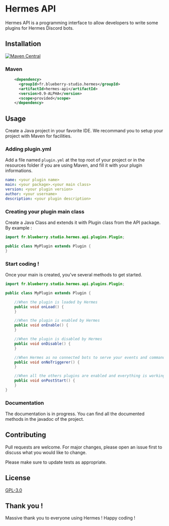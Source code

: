 # Hermes API

Hermes API is a programming interface to allow developers to write some plugins for Hermes Discord bots.

## Installation

[![Maven Central](https://maven-badges.herokuapp.com/maven-central/fr.blueberry-studio.hermes/hermes-api/badge.svg)](https://maven-badges.herokuapp.com/maven-central/fr.blueberry-studio.hermes/hermes-api/)

### Maven

```xml
    <dependency>
      <groupId>fr.blueberry-studio.hermes</groupId>
      <artifactId>hermes-api</artifactId>
      <version>0.9-ALPHA</version>
      <scope>provided</scope>
    </dependency>
```

## Usage

Create a Java project in your favorite IDE. We recommand you to setup your project with Maven for facilities.

### Adding plugin.yml 

Add a file named `plugin.yml` at the top root of your project or in the resources folder if you are using Maven, and fill it with your plugin informations.

```yml
name: <your plugin name>
main: <your package>.<your main class>
version: <your plugin version>
author: <your username>
description: <your plugin description>
```

### Creating your plugin main class

Create a Java Class and extends it with Plugin class from the API package.
By example :

```java
import fr.blueberry.studio.hermes.api.plugins.Plugin;

public class MyPlugin extends Plugin {
}
```

### Start coding !

Once your main is created, you've several methods to get started.

```java
import fr.blueberry.studio.hermes.api.plugins.Plugin;

public class MyPlugin extends Plugin {

    //When the plugin is loaded by Hermes
    public void onLoad() {
    }

    //When the plugin is enabled by Hermes
    public void onEnable() {
    }

    //When the plugin is disabled by Hermes
    public void onDisable() {
    }

    //When Hermes as no connected bots to serve your events and commands.
    public void onNoTriggerer() {
    }

    //When all the others plugins are enabled and everything is working fine. Usefull to hook into others plugins.
    public void onPostStart() {
    }
}
```

### Documentation

The documentation is in progress. You can find all the documented methods in the javadoc of the project.


## Contributing
Pull requests are welcome. For major changes, please open an issue first to discuss what you would like to change.

Please make sure to update tests as appropriate.

## License
[GPL-3.0](https://choosealicense.com/licenses/gpl-3.0)

## Thank you !

Massive thank you to everyone using Hermes ! Happy coding !